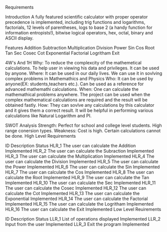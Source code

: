 Requirements


Introduction
A fully featured scientific calculator with proper operator precedence is implemented, including trig functions and logarithms, factorials, 12 levels of parentheses, logs to base 2 (a handy function for information entropists!), bitwise logical operators, hex, octal, binary and ASCII display.




Features
Addition
Subtraction
Multiplication
Division
Power
Sin
Cos
Root
Tan
Sec
Cosec
Cot
Exponential
Factorial
Logritham
Exit



4W's And 1H
Why:
To reduce the complexcity of the mathemetical calculations.
To help user in viewing his data and privileges.
It can be used by anyone.
Where:
It can be used in our daily lives.
We can use it in sovlving complex problems in Mathemathics and Physics
Who:
It can be used by anyone(EX: students,teachers etc.).
Can be used as a reference for advanced mathemathi calculations.
When:
One can calculate the mathemathical problems anywhere.
The project can be used when the complex mathematical calculations are required and the result will be obtained fastly.
How:
They can sovlve any calculations by this calculator and it gives them a correct result.
It will be helpful in performing various calculations like Natural Logarithm and PI.



SWOT Analysis
Strength:
Perfect for school and college level students.
High range conersion types.
Weakness:
Cost is high.
Certain calculations cannot be done.
High Level Requirements



ID	Description	Status
HLR_1	The user can calculate the Addition	Implemented
HLR_2	The user can calculate the Subraction	Implemented
HLR_3	The user can calculate the Multiplication	Implemented
HLR_4	The user can calculate the Division	Implemented
HLR_5	The user can calculate the Power	Implemented
HLR_6	The user can calculate the Sin	Implemented
HLR_7	The user can calculate the Cos	Implemented
HLR_8	The user can calculate the Root	Implemented
HLR_9	The user can calculate the Tan	Implemented
HLR_10	The user can calculate the Sec	Implemented
HLR_11	The user can calculate the Cosec	Implemented
HLR_12	The user can calculate the Cot	Implemented
HLR_13	The user can calculate the Exponential	Implemented
HLR_14	The user can calculate the Factorial	Implemented
HLR_15	The user can calculate the Logritham	Implemented
HLR_16	The user can calculate the Exit	Implemented
Low Level Reuirements



ID	Description	Status
LLR_1	List of operations displayed	Implemented
LLR_2	Input from the user	Implemented
LLR_3	Exit the program	Implemented
